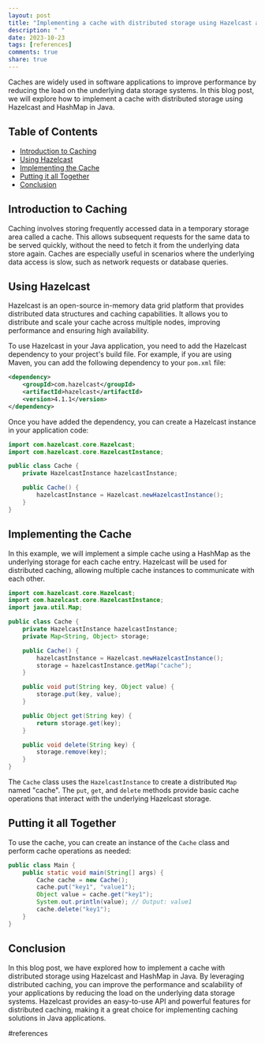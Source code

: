 ```yaml
---
layout: post
title: "Implementing a cache with distributed storage using Hazelcast and HashMap in Java"
description: " "
date: 2023-10-23
tags: [references]
comments: true
share: true
---
```


Caches are widely used in software applications to improve performance by reducing the load on the underlying data storage systems. In this blog post, we will explore how to implement a cache with distributed storage using Hazelcast and HashMap in Java.

## Table of Contents
- [Introduction to Caching](#introduction-to-caching)
- [Using Hazelcast](#using-hazelcast)
- [Implementing the Cache](#implementing-the-cache)
- [Putting it all Together](#putting-it-all-together)
- [Conclusion](#conclusion)

## Introduction to Caching

Caching involves storing frequently accessed data in a temporary storage area called a cache. This allows subsequent requests for the same data to be served quickly, without the need to fetch it from the underlying data store again. Caches are especially useful in scenarios where the underlying data access is slow, such as network requests or database queries.

## Using Hazelcast

Hazelcast is an open-source in-memory data grid platform that provides distributed data structures and caching capabilities. It allows you to distribute and scale your cache across multiple nodes, improving performance and ensuring high availability.

To use Hazelcast in your Java application, you need to add the Hazelcast dependency to your project's build file. For example, if you are using Maven, you can add the following dependency to your `pom.xml` file:

```xml
<dependency>
    <groupId>com.hazelcast</groupId>
    <artifactId>hazelcast</artifactId>
    <version>4.1.1</version>
</dependency>
```

Once you have added the dependency, you can create a Hazelcast instance in your application code:

```java
import com.hazelcast.core.Hazelcast;
import com.hazelcast.core.HazelcastInstance;

public class Cache {
    private HazelcastInstance hazelcastInstance;

    public Cache() {
        hazelcastInstance = Hazelcast.newHazelcastInstance();
    }
}
```

## Implementing the Cache

In this example, we will implement a simple cache using a HashMap as the underlying storage for each cache entry. Hazelcast will be used for distributed caching, allowing multiple cache instances to communicate with each other.

```java
import com.hazelcast.core.Hazelcast;
import com.hazelcast.core.HazelcastInstance;
import java.util.Map;

public class Cache {
    private HazelcastInstance hazelcastInstance;
    private Map<String, Object> storage;

    public Cache() {
        hazelcastInstance = Hazelcast.newHazelcastInstance();
        storage = hazelcastInstance.getMap("cache");
    }

    public void put(String key, Object value) {
        storage.put(key, value);
    }

    public Object get(String key) {
        return storage.get(key);
    }

    public void delete(String key) {
        storage.remove(key);
    }
}
```

The `Cache` class uses the `HazelcastInstance` to create a distributed `Map` named "cache". The `put`, `get`, and `delete` methods provide basic cache operations that interact with the underlying Hazelcast storage.

## Putting it all Together

To use the cache, you can create an instance of the `Cache` class and perform cache operations as needed:

```java
public class Main {
    public static void main(String[] args) {
        Cache cache = new Cache();
        cache.put("key1", "value1");
        Object value = cache.get("key1");
        System.out.println(value); // Output: value1
        cache.delete("key1");
    }
}
```

## Conclusion

In this blog post, we have explored how to implement a cache with distributed storage using Hazelcast and HashMap in Java. By leveraging distributed caching, you can improve the performance and scalability of your applications by reducing the load on the underlying data storage systems. Hazelcast provides an easy-to-use API and powerful features for distributed caching, making it a great choice for implementing caching solutions in Java applications.

#references